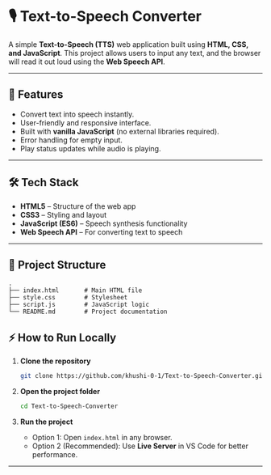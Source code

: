 
# 🎙️ Text-to-Speech Converter

A simple **Text-to-Speech (TTS)** web application built using **HTML, CSS, and JavaScript**.
This project allows users to input any text, and the browser will read it out loud using the **Web Speech API**.

---

## 🚀 Features

* Convert text into speech instantly.
* User-friendly and responsive interface.
* Built with **vanilla JavaScript** (no external libraries required).
* Error handling for empty input.
* Play status updates while audio is playing.

---

## 🛠️ Tech Stack

* **HTML5** – Structure of the web app
* **CSS3** – Styling and layout
* **JavaScript (ES6)** – Speech synthesis functionality
* **Web Speech API** – For converting text to speech

---

## 📂 Project Structure

```
.
├── index.html       # Main HTML file
├── style.css        # Stylesheet
├── script.js        # JavaScript logic
└── README.md        # Project documentation
```

## ⚡ How to Run Locally

1. **Clone the repository**

   ```bash
   git clone https://github.com/khushi-0-1/Text-to-Speech-Converter.git
   ```

2. **Open the project folder**

   ```bash
   cd Text-to-Speech-Converter
   ```

3. **Run the project**

   * Option 1: Open `index.html` in any browser.
   * Option 2 (Recommended): Use **Live Server** in VS Code for better performance.

---
